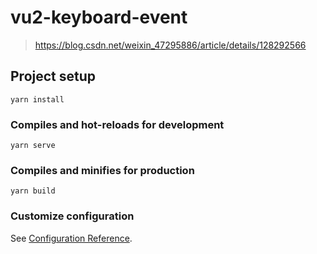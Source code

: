 # vu2-keyboard-event

> https://blog.csdn.net/weixin_47295886/article/details/128292566

## Project setup
```
yarn install
```

### Compiles and hot-reloads for development
```
yarn serve
```

### Compiles and minifies for production
```
yarn build
```

### Customize configuration
See [Configuration Reference](https://cli.vuejs.org/config/).
